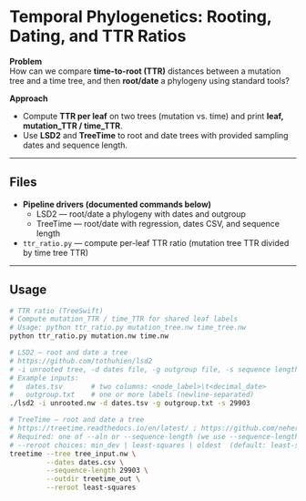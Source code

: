 # Temporal Phylogenetics: Rooting, Dating, and TTR Ratios

**Problem**  
How can we compare **time-to-root (TTR)** distances between a mutation tree and a time tree, and then **root/date** a phylogeny using standard tools?

**Approach**  
- Compute **TTR per leaf** on two trees (mutation vs. time) and print **leaf, mutation_TTR / time_TTR**.  
- Use **LSD2** and **TreeTime** to root and date trees with provided sampling dates and sequence length.

---

## Files
- **Pipeline drivers (documented commands below)**
  - LSD2 — root/date a phylogeny with dates and outgroup
  - TreeTime — root/date with regression, dates CSV, and sequence length
- `ttr_ratio.py` — compute per-leaf TTR ratio (mutation tree TTR divided by time tree TTR)

---

## Usage

```bash
# TTR ratio (TreeSwift)
# Compute mutation_TTR / time_TTR for shared leaf labels
# Usage: python ttr_ratio.py mutation_tree.nw time_tree.nw
python ttr_ratio.py mutation.nw time.nw

# LSD2 — root and date a tree
# https://github.com/tothuhien/lsd2
# -i unrooted tree, -d dates file, -g outgroup file, -s sequence length
# Example inputs:
#   dates.tsv       # two columns: <node_label>\t<decimal_date>
#   outgroup.txt    # one or more labels (newline-separated)
./lsd2 -i unrooted.nw -d dates.tsv -g outgroup.txt -s 29903

# TreeTime — root and date a tree
# https://treetime.readthedocs.io/en/latest/ ; https://github.com/neherlab/treetime
# Required: one of --aln or --sequence-length (we use --sequence-length)
# --reroot choices: min_dev | least-squares | oldest  (default: least-squares)
treetime --tree tree_input.nw \
         --dates dates.csv \
         --sequence-length 29903 \
         --outdir treetime_out \
         --reroot least-squares
